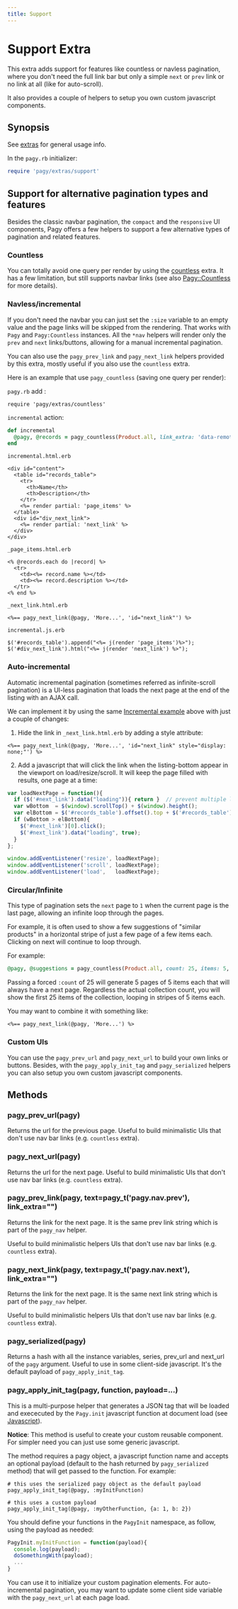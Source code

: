 ```yaml
---
title: Support
---
```

# Support Extra

This extra adds support for features like countless or navless pagination, where you don't need the full link bar but only a simple `next` or `prev` link or no link at all (like for auto-scroll).

It also provides a couple of helpers to setup you own custom javascript components.

## Synopsis

See [extras](../extras.md) for general usage info.

In the `pagy.rb` initializer:

```ruby
require 'pagy/extras/support'
```

## Support for alternative pagination types and features

Besides the classic navbar pagination, the `compact` and the `responsive` UI components, Pagy offers a few helpers to support a few alternative types of pagination and related features.

### Countless

You can totally avoid one query per render by using the [countless](countless.md) extra. It has a few limitation, but still supports navbar links (see also [Pagy::Countless](../api/countless.md) for more details).

### Navless/incremental

If you don't need the navbar you can just set the `:size` variable to an empty value and the page links will be skipped from the rendering. That works with `Pagy` and `Pagy:Countless` instances. All the `*nav` helpers will render only the `prev` and `next` links/buttons, allowing for a manual incremental pagination.

You can also use the `pagy_prev_link` and `pagy_next_link` helpers provided by this extra, mostly useful if you also use the `countless` extra.

Here is an example that use `pagy_countless` (saving one query per render):

`pagy.rb` add :

```
require 'pagy/extras/countless'
```

`incremental` action:

```ruby
def incremental
  @pagy, @records = pagy_countless(Product.all, link_extra: 'data-remote="true"')
end
```

`incremental.html.erb`

```erb
<div id="content">
  <table id="records_table">
    <tr>
      <th>Name</th>
      <th>Description</th>
    </tr>
    <%= render partial: 'page_items' %>
  </table>
  <div id="div_next_link">
    <%= render partial: 'next_link' %>
  </div>
</div>
```

`_page_items.html.erb`

```erb
<% @records.each do |record| %>
  <tr>
    <td><%= record.name %></td>
    <td><%= record.description %></td>
  </tr>
<% end %>
```

`_next_link.html.erb`

```erb
<%== pagy_next_link(@pagy, 'More...', 'id="next_link"') %>
```

`incremental.js.erb`

```erb
$('#records_table').append("<%= j(render 'page_items')%>");
$('#div_next_link').html("<%= j(render 'next_link') %>");
```

### Auto-incremental

Automatic incremental pagination (sometimes referred as infinite-scroll pagination) is a UI-less pagination that loads the next page at the end of the listing with an AJAX call.

We can implement it by using the same [Incremental example](#navlessincremental) above with just a couple of changes:

1. Hide the link in `_next_link.html.erb` by adding a style attribute:

```erb
<%== pagy_next_link(@pagy, 'More...', 'id="next_link" style="display: none;"') %>
```

2. Add a javascript that will click the link when the listing-bottom appear in the viewport on load/resize/scroll. It will keep the page filled with results, one page at a time:

```js
var loadNextPage = function(){
  if ($('#next_link').data("loading")){ return }  // prevent multiple loading
  var wBottom  = $(window).scrollTop() + $(window).height();
  var elBottom = $('#records_table').offset().top + $('#records_table').height();
  if (wBottom > elBottom){
    $('#next_link')[0].click();
    $('#next_link').data("loading", true);
  }
};

window.addEventListener('resize', loadNextPage);
window.addEventListener('scroll', loadNextPage);
window.addEventListener('load',   loadNextPage);
```

### Circular/Infinite

This type of pagination sets the `next` page to `1` when the current page is the last page, allowing an infinite loop through the pages.

For example, it is often used to show a few suggestions of "similar products" in a horizontal stripe of just a few page of a few items each. Clicking on next will continue to loop through.

For example:

```ruby
@pagy, @suggestions = pagy_countless(Product.all, count: 25, items: 5, cycle: true)
```

Passing a forced `:count` of 25 will generate 5 pages of 5 items each that will always have a next page. Regardless the actual collection count, you will show the first 25 items of the collection, looping in stripes of 5 items each.

You may want to combine it with something like:

```erb
<%== pagy_next_link(@pagy, 'More...') %>
```

### Custom UIs

You can use the `pagy_prev_url` and `pagy_next_url` to build your own links or buttons. Besides, with the `pagy_apply_init_tag` and `pagy_serialized` helpers you can also setup you own custom javascript components.

## Methods

### pagy_prev_url(pagy)

Returns the url for the previous page. Useful to build minimalistic UIs that don't use nav bar links (e.g. `countless` extra).

### pagy_next_url(pagy)

Returns the url for the next page. Useful to build minimalistic UIs that don't use nav bar links (e.g. `countless` extra).

### pagy_prev_link(pagy, text=pagy_t('pagy.nav.prev'), link_extra="")

Returns the link for the next page. It is the same prev link string which is part of the `pagy_nav` helper.

Useful to build minimalistic helpers UIs that don't use nav bar links (e.g. `countless` extra).

### pagy_next_link(pagy, text=pagy_t('pagy.nav.next'), link_extra="")

Returns the link for the next page. It is the same next link string which is part of the `pagy_nav` helper.

Useful to build minimalistic helpers UIs that don't use nav bar links (e.g. `countless` extra).

### pagy_serialized(pagy)

Returns a hash with all the instance variables, series, prev_url and next_url of the `pagy` argument. Useful to use in some client-side javascript. It's the default payload of `pagy_apply_init_tag`.

### pagy_apply_init_tag(pagy, function, payload=...)

This is a multi-purpose helper that generates a JSON tag that will be loaded and exececuted by the `Pagy.init` javascript function at document load (see [Javascript](../extras.md#javascript)).

**Notice**: This method is useful to create your custom reusable component. For simpler need you can just use some generic javascript.

The method requires a pagy object, a javascript function name and accepts an optional payload (default to the hash returned by `pagy_serialized` method) that will get passed to the function. For example:

```ryby
# this uses the serialized pagy object as the default payload
pagy_apply_init_tag(@pagy, :myInitFunction)

# this uses a custom payload
pagy_apply_init_tag(@pagy, :myOtherFunction, {a: 1, b: 2})
```

You should define your functions in the `PagyInit` namespace, as follow, using the payload as needed:

```javascript
PagyInit.myInitFunction = function(payload){
  console.log(payload);
  doSomethingWith(payload);
  ...
}
```

You can use it to initialize your custom pagination elements. For auto-incremental pagination, you may want to update some client side variable with the `pagy_next_url` at each page load.
